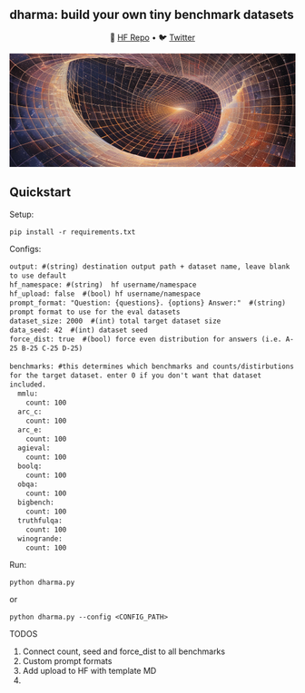 
## dharma: build your own tiny benchmark datasets

<p align="center">
🤗 <a href="https://huggingface.co/pharaouk" target="_blank">HF Repo</a> • 🐦 <a href="https://twitter.com/far__el" target="_blank">Twitter</a> <br>
</p>

<img src='img/image.png' width=600 height=200 >



## Quickstart
Setup:
```
pip install -r requirements.txt
```

Configs:
```
output: #(string) destination output path + dataset name, leave blank to use default
hf_namespace: #(string)  hf username/namespace
hf_upload: false  #(bool) hf username/namespace
prompt_format: "Question: {questions}. {options} Answer:"  #(string) prompt format to use for the eval datasets
dataset_size: 2000  #(int) total target dataset size
data_seed: 42  #(int) dataset seed
force_dist: true  #(bool) force even distribution for answers (i.e. A-25 B-25 C-25 D-25)

benchmarks: #this determines which benchmarks and counts/distirbutions for the target dataset. enter 0 if you don't want that dataset included.
  mmlu: 
    count: 100
  arc_c:
    count: 100
  arc_e:
    count: 100
  agieval:
    count: 100
  boolq:
    count: 100
  obqa:
    count: 100
  bigbench:
    count: 100
  truthfulqa:
    count: 100
  winogrande:
    count: 100

```

Run:
```
python dharma.py
```
or
```
python dharma.py --config <CONFIG_PATH>
```




TODOS
1. Connect count, seed and force_dist to all benchmarks
2. Custom prompt formats 
3. Add upload to HF with template MD
4. 